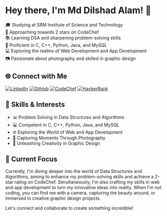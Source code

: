 # Hey there, I'm Md Dilshad Alam! 👋

🎓 Studying at SRM Institute of Science and Technology  
🌟 Approaching towards 2 stars on CodeChef  
📚 Learning DSA and sharpening problem-solving skills  
🚀 Proficient in C, C++, Python, Java, and MySQL  
💻 Exploring the realms of Web Development and App Development  
📷 Passionate about photography and skilled in graphic design  

## 🌐 Connect with Me

[![LinkedIn](https://img.shields.io/badge/-md.dilshad-alam-blue?style=flat&logo=linkedin&logoColor=white)](https://www.linkedin.com/in/alamdilshad87/)
[![GitHub](https://img.shields.io/badge/-dilshad--alam-black?style=flat&logo=github&logoColor=white)](https://github.com/alamdilshad87)
[![CodeChef](https://img.shields.io/badge/-dilshad__alam-%23B92B27?style=flat&logo=codechef&logoColor=white)](https://www.codechef.com/users/alam_dilshad87)
[![HackerRank](https://img.shields.io/badge/-dilshad__alam-brightgreen?style=flat&logo=hackerrank&logoColor=white)](https://www.hackerrank.com/ma8680)



## 🚀 Skills & Interests

- 📊 Problem Solving in Data Structures and Algorithms
- 💻 Competent in C, C++, Python, Java, and MySQL
- 🌐 Exploring the World of Web and App Development
- 📸 Capturing Moments Through Photography
- 🎨 Unleashing Creativity in Graphic Design

## 🌱 Current Focus

Currently, I'm diving deeper into the world of Data Structures and Algorithms, aiming to enhance my problem-solving skills and achieve a 2-star rating on CodeChef. Simultaneously, I'm also crafting my skills in web and app development to turn my innovative ideas into reality. When I'm not coding, you can find me with a camera, capturing the beauty around, or immersed in creative graphic design projects.

Let's connect and collaborate to create something incredible!

